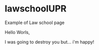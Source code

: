 # lawschoolUPR
Example of Law school page

Hello Worls,

I was going to destroy you but... i'm happy!
